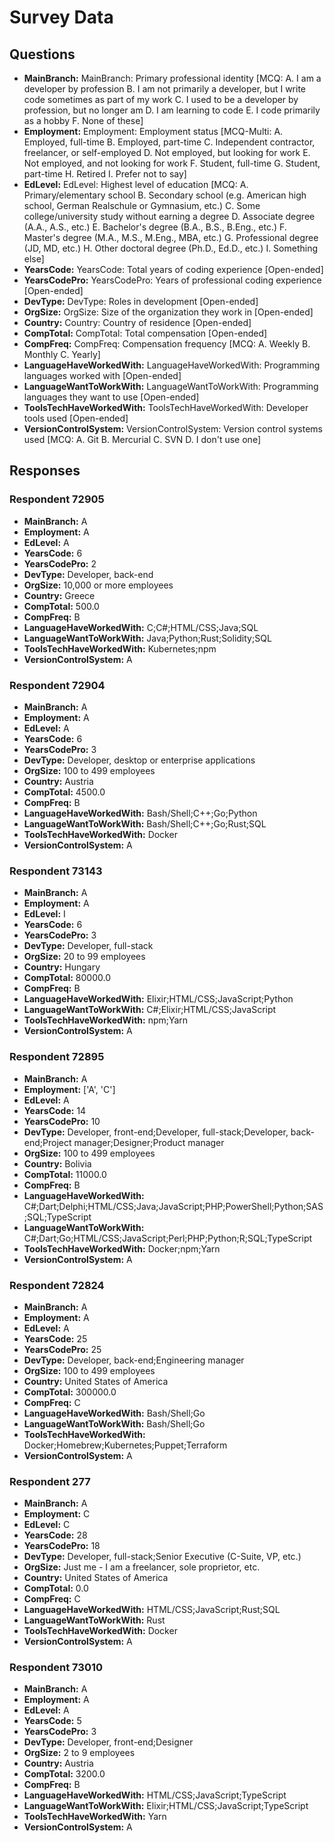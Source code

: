# Survey Data

## Questions

- **MainBranch:** MainBranch: Primary professional identity [MCQ: A. I am a developer by profession B. I am not primarily a developer, but I write code sometimes as part of my work C. I used to be a developer by profession, but no longer am D. I am learning to code E. I code primarily as a hobby F. None of these]
- **Employment:** Employment: Employment status [MCQ-Multi: A. Employed, full-time B. Employed, part-time C. Independent contractor, freelancer, or self-employed D. Not employed, but looking for work E. Not employed, and not looking for work F. Student, full-time G. Student, part-time H. Retired I. Prefer not to say]
- **EdLevel:** EdLevel: Highest level of education [MCQ: A. Primary/elementary school B. Secondary school (e.g. American high school, German Realschule or Gymnasium, etc.) C. Some college/university study without earning a degree D. Associate degree (A.A., A.S., etc.) E. Bachelor's degree (B.A., B.S., B.Eng., etc.) F. Master's degree (M.A., M.S., M.Eng., MBA, etc.) G. Professional degree (JD, MD, etc.) H. Other doctoral degree (Ph.D., Ed.D., etc.) I. Something else]
- **YearsCode:** YearsCode: Total years of coding experience [Open-ended]
- **YearsCodePro:** YearsCodePro: Years of professional coding experience [Open-ended]
- **DevType:** DevType: Roles in development [Open-ended]
- **OrgSize:** OrgSize: Size of the organization they work in [Open-ended]
- **Country:** Country: Country of residence [Open-ended]
- **CompTotal:** CompTotal: Total compensation [Open-ended]
- **CompFreq:** CompFreq: Compensation frequency [MCQ: A. Weekly B. Monthly C. Yearly]
- **LanguageHaveWorkedWith:** LanguageHaveWorkedWith: Programming languages worked with [Open-ended]
- **LanguageWantToWorkWith:** LanguageWantToWorkWith: Programming languages they want to use [Open-ended]
- **ToolsTechHaveWorkedWith:** ToolsTechHaveWorkedWith: Developer tools used [Open-ended]
- **VersionControlSystem:** VersionControlSystem: Version control systems used [MCQ: A. Git B. Mercurial C. SVN D. I don't use one]

## Responses

### Respondent 72905

- **MainBranch:** A
- **Employment:** A
- **EdLevel:** A
- **YearsCode:** 6
- **YearsCodePro:** 2
- **DevType:** Developer, back-end
- **OrgSize:** 10,000 or more employees
- **Country:** Greece
- **CompTotal:** 500.0
- **CompFreq:** B
- **LanguageHaveWorkedWith:** C;C#;HTML/CSS;Java;SQL
- **LanguageWantToWorkWith:** Java;Python;Rust;Solidity;SQL
- **ToolsTechHaveWorkedWith:** Kubernetes;npm
- **VersionControlSystem:** A

### Respondent 72904

- **MainBranch:** A
- **Employment:** A
- **EdLevel:** A
- **YearsCode:** 6
- **YearsCodePro:** 3
- **DevType:** Developer, desktop or enterprise applications
- **OrgSize:** 100 to 499 employees
- **Country:** Austria
- **CompTotal:** 4500.0
- **CompFreq:** B
- **LanguageHaveWorkedWith:** Bash/Shell;C++;Go;Python
- **LanguageWantToWorkWith:** Bash/Shell;C++;Go;Rust;SQL
- **ToolsTechHaveWorkedWith:** Docker
- **VersionControlSystem:** A

### Respondent 73143

- **MainBranch:** A
- **Employment:** A
- **EdLevel:** I
- **YearsCode:** 6
- **YearsCodePro:** 3
- **DevType:** Developer, full-stack
- **OrgSize:** 20 to 99 employees
- **Country:** Hungary
- **CompTotal:** 80000.0
- **CompFreq:** B
- **LanguageHaveWorkedWith:** Elixir;HTML/CSS;JavaScript;Python
- **LanguageWantToWorkWith:** C#;Elixir;HTML/CSS;JavaScript
- **ToolsTechHaveWorkedWith:** npm;Yarn
- **VersionControlSystem:** A

### Respondent 72895

- **MainBranch:** A
- **Employment:** ['A', 'C']
- **EdLevel:** A
- **YearsCode:** 14
- **YearsCodePro:** 10
- **DevType:** Developer, front-end;Developer, full-stack;Developer, back-end;Project manager;Designer;Product manager
- **OrgSize:** 100 to 499 employees
- **Country:** Bolivia
- **CompTotal:** 11000.0
- **CompFreq:** B
- **LanguageHaveWorkedWith:** C#;Dart;Delphi;HTML/CSS;Java;JavaScript;PHP;PowerShell;Python;SAS;SQL;TypeScript
- **LanguageWantToWorkWith:** C#;Dart;Go;HTML/CSS;JavaScript;Perl;PHP;Python;R;SQL;TypeScript
- **ToolsTechHaveWorkedWith:** Docker;npm;Yarn
- **VersionControlSystem:** A

### Respondent 72824

- **MainBranch:** A
- **Employment:** A
- **EdLevel:** A
- **YearsCode:** 25
- **YearsCodePro:** 25
- **DevType:** Developer, back-end;Engineering manager
- **OrgSize:** 100 to 499 employees
- **Country:** United States of America
- **CompTotal:** 300000.0
- **CompFreq:** C
- **LanguageHaveWorkedWith:** Bash/Shell;Go
- **LanguageWantToWorkWith:** Bash/Shell;Go
- **ToolsTechHaveWorkedWith:** Docker;Homebrew;Kubernetes;Puppet;Terraform
- **VersionControlSystem:** A

### Respondent 277

- **MainBranch:** A
- **Employment:** C
- **EdLevel:** C
- **YearsCode:** 28
- **YearsCodePro:** 18
- **DevType:** Developer, full-stack;Senior Executive (C-Suite, VP, etc.)
- **OrgSize:** Just me - I am a freelancer, sole proprietor, etc.
- **Country:** United States of America
- **CompTotal:** 0.0
- **CompFreq:** C
- **LanguageHaveWorkedWith:** HTML/CSS;JavaScript;Rust;SQL
- **LanguageWantToWorkWith:** Rust
- **ToolsTechHaveWorkedWith:** Docker
- **VersionControlSystem:** A

### Respondent 73010

- **MainBranch:** A
- **Employment:** A
- **EdLevel:** A
- **YearsCode:** 5
- **YearsCodePro:** 3
- **DevType:** Developer, front-end;Designer
- **OrgSize:** 2 to 9 employees
- **Country:** Austria
- **CompTotal:** 3200.0
- **CompFreq:** B
- **LanguageHaveWorkedWith:** HTML/CSS;JavaScript;TypeScript
- **LanguageWantToWorkWith:** Elixir;HTML/CSS;JavaScript;TypeScript
- **ToolsTechHaveWorkedWith:** Yarn
- **VersionControlSystem:** A

